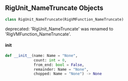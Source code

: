 ## RigUnit_NameTruncate Objects

```python
class RigUnit_NameTruncate(RigVMFunction_NameTruncate)
```

deprecated: 'RigUnit_NameTruncate' was renamed to 'RigVMFunction_NameTruncate'.

<a id="unreal.RigUnit_NameTruncate.__init__"></a>

#### __init__

```python
def __init__(name: Name = "None",
             count: int = 0,
             from_end: bool = False,
             remainder: Name = "None",
             chopped: Name = "None") -> None
```

<a id="unreal.RigVMFunction_NameReplace"></a>